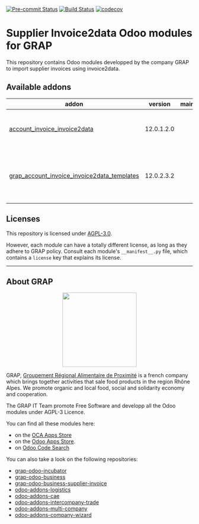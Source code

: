 
<!-- /!\ Non OCA Context : Set here the badge of your runbot / runboat instance. -->
[![Pre-commit Status](https://github.com/grap/grap-odoo-business-supplier-invoice/actions/workflows/pre-commit.yml/badge.svg?branch=12.0)](https://github.com/grap/grap-odoo-business-supplier-invoice/actions/workflows/pre-commit.yml?query=branch%3A12.0)
[![Build Status](https://github.com/grap/grap-odoo-business-supplier-invoice/actions/workflows/test.yml/badge.svg?branch=12.0)](https://github.com/grap/grap-odoo-business-supplier-invoice/actions/workflows/test.yml?query=branch%3A12.0)
[![codecov](https://codecov.io/gh/grap/grap-odoo-business-supplier-invoice/branch/12.0/graph/badge.svg)](https://codecov.io/gh/grap/grap-odoo-business-supplier-invoice)
<!-- /!\ Non OCA Context : Set here the badge of your translation instance. -->

<!-- /!\ do not modify above this line -->

# Supplier Invoice2data Odoo modules for GRAP

This repository contains Odoo modules developped by the company GRAP to import supplier invoices using invoice2data.

<!-- /!\ do not modify below this line -->

<!-- prettier-ignore-start -->

[//]: # (addons)

Available addons
----------------
addon | version | maintainers | summary
--- | --- | --- | ---
[account_invoice_invoice2data](account_invoice_invoice2data/) | 12.0.1.2.0 |  | Account Invoice - Invoice2data import (GRAP)
[grap_account_invoice_invoice2data_templates](grap_account_invoice_invoice2data_templates/) | 12.0.2.3.2 |  | Account Invoice - Templates for Invoice2data import (GRAP)

[//]: # (end addons)

<!-- prettier-ignore-end -->

## Licenses

This repository is licensed under [AGPL-3.0](LICENSE).

However, each module can have a totally different license, as long as they adhere to GRAP
policy. Consult each module's `__manifest__.py` file, which contains a `license` key
that explains its license.

----

## About GRAP

<p align="center">
   <img src="http://www.grap.coop/wp-content/uploads/2016/11/GRAP.png" width="200"/>
</p>

GRAP, [Groupement Régional Alimentaire de Proximité](http://www.grap.coop) is a
french company which brings together activities that sale food products in the
region Rhône Alpes. We promote organic and local food, social and solidarity
economy and cooperation.

The GRAP IT Team promote Free Software and developp all the Odoo modules under
AGPL-3 Licence.

You can find all these modules here:

* on the [OCA Apps Store](https://odoo-community.org/shop?&search=GRAP)
* on the [Odoo Apps Store](https://www.odoo.com/apps/modules/browse?author=GRAP).
* on [Odoo Code Search](https://odoo-code-search.com/ocs/search?q=author%3AOCA+author%3AGRAP)

You can also take a look on the following repositories:

* [grap-odoo-incubator](https://github.com/grap/grap-odoo-incubator)
* [grap-odoo-business](https://github.com/grap/grap-odoo-business)
* [grap-odoo-business-supplier-invoice](https://github.com/grap/grap-odoo-business-supplier-invoice)
* [odoo-addons-logistics](https://github.com/grap/odoo-addons-logistics)
* [odoo-addons-cae](https://github.com/grap/odoo-addons-cae)
* [odoo-addons-intercompany-trade](https://github.com/grap/odoo-addons-intercompany-trade)
* [odoo-addons-multi-company](https://github.com/grap/odoo-addons-multi-company)
* [odoo-addons-company-wizard](https://github.com/grap/odoo-addons-company-wizard)
